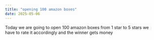 ```yaml
---
title: "opening 100 amazon boxes"
date: 2025-05-06
---
```

Today we are going to open 100 amazon boxes from 1 star to 5 stars
we have to rate it accordingly and the winner gets money
